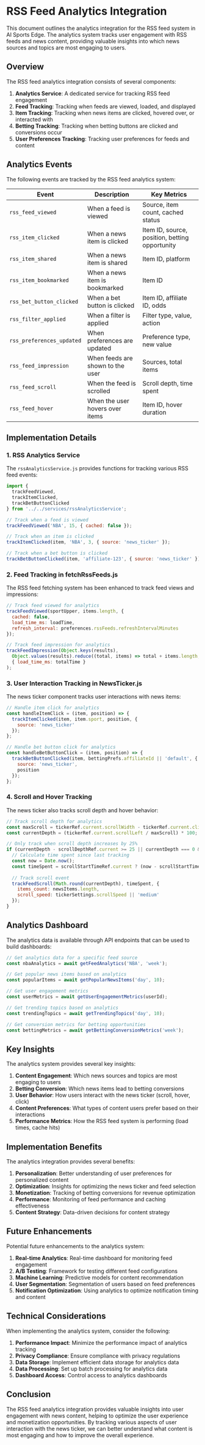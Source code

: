 # RSS Feed Analytics Integration

This document outlines the analytics integration for the RSS feed system in AI Sports Edge. The analytics system tracks user engagement with RSS feeds and news content, providing valuable insights into which news sources and topics are most engaging to users.

## Overview

The RSS feed analytics integration consists of several components:

1. **Analytics Service**: A dedicated service for tracking RSS feed engagement
2. **Feed Tracking**: Tracking when feeds are viewed, loaded, and displayed
3. **Item Tracking**: Tracking when news items are clicked, hovered over, or interacted with
4. **Betting Tracking**: Tracking when betting buttons are clicked and conversions occur
5. **User Preferences Tracking**: Tracking user preferences for feeds and content

## Analytics Events

The following events are tracked by the RSS feed analytics system:

| Event | Description | Key Metrics |
|-------|-------------|-------------|
| `rss_feed_viewed` | When a feed is viewed | Source, item count, cached status |
| `rss_item_clicked` | When a news item is clicked | Item ID, source, position, betting opportunity |
| `rss_item_shared` | When a news item is shared | Item ID, platform |
| `rss_item_bookmarked` | When a news item is bookmarked | Item ID |
| `rss_bet_button_clicked` | When a bet button is clicked | Item ID, affiliate ID, odds |
| `rss_filter_applied` | When a filter is applied | Filter type, value, action |
| `rss_preferences_updated` | When preferences are updated | Preference type, new value |
| `rss_feed_impression` | When feeds are shown to the user | Sources, total items |
| `rss_feed_scroll` | When the feed is scrolled | Scroll depth, time spent |
| `rss_feed_hover` | When the user hovers over items | Item ID, hover duration |

## Implementation Details

### 1. RSS Analytics Service

The `rssAnalyticsService.js` provides functions for tracking various RSS feed events:

```javascript
import { 
  trackFeedViewed, 
  trackItemClicked,
  trackBetButtonClicked 
} from '../../services/rssAnalyticsService';

// Track when a feed is viewed
trackFeedViewed('NBA', 15, { cached: false });

// Track when an item is clicked
trackItemClicked(item, 'NBA', 3, { source: 'news_ticker' });

// Track when a bet button is clicked
trackBetButtonClicked(item, 'affiliate-123', { source: 'news_ticker' });
```

### 2. Feed Tracking in fetchRssFeeds.js

The RSS feed fetching system has been enhanced to track feed views and impressions:

```javascript
// Track feed viewed for analytics
trackFeedViewed(sportUpper, items.length, {
  cached: false,
  load_time_ms: loadTime,
  refresh_interval: preferences.rssFeeds.refreshIntervalMinutes
});

// Track feed impression for analytics
trackFeedImpression(Object.keys(results), 
  Object.values(results).reduce((total, items) => total + items.length, 0),
  { load_time_ms: totalTime }
);
```

### 3. User Interaction Tracking in NewsTicker.js

The news ticker component tracks user interactions with news items:

```javascript
// Handle item click for analytics
const handleItemClick = (item, position) => {
  trackItemClicked(item, item.sport, position, {
    source: 'news_ticker'
  });
};

// Handle bet button click for analytics
const handleBetButtonClick = (item, position) => {
  trackBetButtonClicked(item, bettingPrefs.affiliateId || 'default', {
    source: 'news_ticker',
    position
  });
};
```

### 4. Scroll and Hover Tracking

The news ticker also tracks scroll depth and hover behavior:

```javascript
// Track scroll depth for analytics
const maxScroll = tickerRef.current.scrollWidth - tickerRef.current.clientWidth;
const currentDepth = (tickerRef.current.scrollLeft / maxScroll) * 100;

// Only track when scroll depth increases by 25%
if (currentDepth - scrollDepthRef.current >= 25 || currentDepth === 0 && scrollDepthRef.current > 75) {
  // Calculate time spent since last tracking
  const now = Date.now();
  const timeSpent = scrollStartTimeRef.current ? (now - scrollStartTimeRef.current) / 1000 : 0;
  
  // Track scroll event
  trackFeedScroll(Math.round(currentDepth), timeSpent, {
    items_count: newsItems.length,
    scroll_speed: tickerSettings.scrollSpeed || 'medium'
  });
}
```

## Analytics Dashboard

The analytics data is available through API endpoints that can be used to build dashboards:

```javascript
// Get analytics data for a specific feed source
const nbaAnalytics = await getFeedAnalytics('NBA', 'week');

// Get popular news items based on analytics
const popularItems = await getPopularNewsItems('day', 10);

// Get user engagement metrics
const userMetrics = await getUserEngagementMetrics(userId);

// Get trending topics based on analytics
const trendingTopics = await getTrendingTopics('day', 10);

// Get conversion metrics for betting opportunities
const bettingMetrics = await getBettingConversionMetrics('week');
```

## Key Insights

The analytics system provides several key insights:

1. **Content Engagement**: Which news sources and topics are most engaging to users
2. **Betting Conversion**: Which news items lead to betting conversions
3. **User Behavior**: How users interact with the news ticker (scroll, hover, click)
4. **Content Preferences**: What types of content users prefer based on their interactions
5. **Performance Metrics**: How the RSS feed system is performing (load times, cache hits)

## Implementation Benefits

The analytics integration provides several benefits:

1. **Personalization**: Better understanding of user preferences for personalized content
2. **Optimization**: Insights for optimizing the news ticker and feed selection
3. **Monetization**: Tracking of betting conversions for revenue optimization
4. **Performance**: Monitoring of feed performance and caching effectiveness
5. **Content Strategy**: Data-driven decisions for content strategy

## Future Enhancements

Potential future enhancements to the analytics system:

1. **Real-time Analytics**: Real-time dashboard for monitoring feed engagement
2. **A/B Testing**: Framework for testing different feed configurations
3. **Machine Learning**: Predictive models for content recommendation
4. **User Segmentation**: Segmentation of users based on feed preferences
5. **Notification Optimization**: Using analytics to optimize notification timing and content

## Technical Considerations

When implementing the analytics system, consider the following:

1. **Performance Impact**: Minimize the performance impact of analytics tracking
2. **Privacy Compliance**: Ensure compliance with privacy regulations
3. **Data Storage**: Implement efficient data storage for analytics data
4. **Data Processing**: Set up batch processing for analytics data
5. **Dashboard Access**: Control access to analytics dashboards

## Conclusion

The RSS feed analytics integration provides valuable insights into user engagement with news content, helping to optimize the user experience and monetization opportunities. By tracking various aspects of user interaction with the news ticker, we can better understand what content is most engaging and how to improve the overall experience.